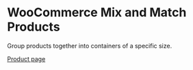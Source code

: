 # WooCommerce Mix and Match Products
Group products together into containers of a specific size.

[Product page](https://woocommerce.com/products/woocommerce-mix-and-match-products/)
